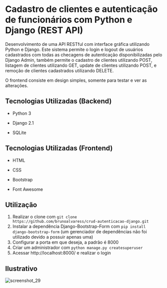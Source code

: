 # Cadastro de clientes e autenticação de funcionários com Python e Django (REST API)

Desenvolvimento de uma API RESTful com interface gráfica utilizando Python e Django. Este sistema permite o login e logout de usuários
cadastrados com todas as checagens de autenticação disponibilizadas pelo Django Admin, também permite o cadastro de clientes utilizando POST, listagem de clientes utilizando GET, update de clientes utilizando POST, e remoção de clientes cadastrados utilizando DELETE.

O frontend consiste em design simples, somente para testar e ver as alterações.




## Tecnologias Utilizadas (Backend)

- Python 3

- Django 2.1

- SQLite

## Tecnologias Utilizadas (Frontend)

- HTML

- CSS

- Bootstrap

- Font Awesome


## Utilização

1. Realizar o clone com `git clone https://github.com/brunoalvaress/crud-autenticacao-django.git`
2. Instalar a dependência Django-Bootstrap-Form com `pip install django-bootstrap-form` (um gerenciador de dependências não foi utilizado devido a possuir apenas uma)
3. Configurar a porta em que deseja, a padrão é 8000
4. Criar um administrador com `python manage.py createsuperuser`
5. Acessar http://localhost:8000/ e realizar o login

## Ilustrativo



![screenshot_29](https://user-images.githubusercontent.com/43390621/49333047-14100700-f59f-11e8-8b5a-b7ba32909613.jpg)
